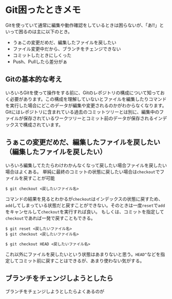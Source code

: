 # Git困ったときメモ

Gitを使っていて通常に編集や動作確認をしているときは困らないが、「あ!!」といって困るのは主に以下のとき。

* うぁこの変更だめだ、編集したファイルを戻したい
* ファイル変更中だから、ブランチをチェンジできない
* コミットしたときにしくった
* Push、Pullしたら差分がぁ


## Gitの基本的な考え
いろいろGitを使って操作をする前に、Gitのレポジトリの構成について知っておく必要があります。この構成を理解していないとファイルを編集したりコマンドを実行した場合にどこのデータが編集や変更されるのかがわからなくなります。
Gitにはレポジトリに含まれている過去のコミットツリーとは別に、編集中のファイルが保存されているワークツリーとコミット前のデータが保存されるインデックスで構成されています。




## うぁこの変更だめだ、編集したファイルを戻したい（編集したファイルを戻したい）
いろいろ編集してたたらわけわかんなくなって戻したい場合ファイルを戻したい場合はよくある。
単純に最終のコミットの状態に戻したい場合は`checkout`でファイルを戻すことが可能

```
$ git checkout <戻したいファイル名>
```

コマンドの結果を見るとわかるが`checkout`はインデックスの状態に戻すため、`add`してしまっている状態だと戻すことができない。そのときは一度`reset`で`add`をキャンセルして`checkout`を実行すれば良い。
もしくは、コミットを指定して`checkout`であれば一発で戻すこともできる。

```
$ git reset <戻したいファイル名>
$ git checkout <戻したいファイル名>

$ git checkout HEAD <戻したいファイル名>
```

これ以外にファイルを戻したいという状態はあまりないと思う。`HEAD^`などを指定してコミット前に戻すことはできるが、あまり使わない気がする。


## ブランチをチェンジしようとしたら

ブランチをチェンジしようとしたらよくあるのが

